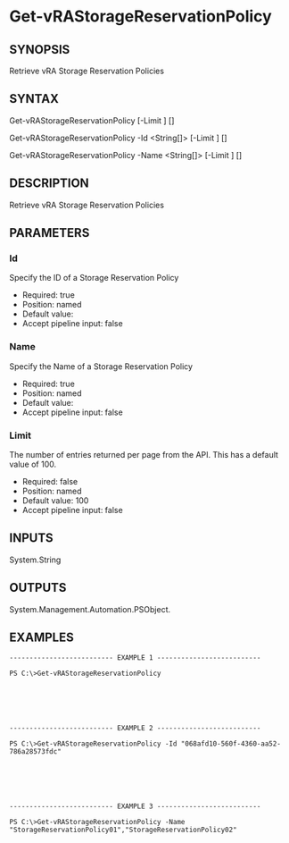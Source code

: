 # Get-vRAStorageReservationPolicy

## SYNOPSIS
    
Retrieve vRA Storage Reservation Policies

## SYNTAX
 Get-vRAStorageReservationPolicy [-Limit <String>] [<CommonParameters>]  Get-vRAStorageReservationPolicy -Id <String[]> [-Limit <String>] [<CommonParameters>]  Get-vRAStorageReservationPolicy -Name <String[]> [-Limit <String>] [<CommonParameters>]     

## DESCRIPTION

Retrieve vRA Storage Reservation Policies

## PARAMETERS


### Id

Specify the ID of a Storage Reservation Policy

* Required: true
* Position: named
* Default value: 
* Accept pipeline input: false

### Name

Specify the Name of a Storage Reservation Policy

* Required: true
* Position: named
* Default value: 
* Accept pipeline input: false

### Limit

The number of entries returned per page from the API. This has a default value of 100.

* Required: false
* Position: named
* Default value: 100
* Accept pipeline input: false

## INPUTS

System.String

## OUTPUTS

System.Management.Automation.PSObject.

## EXAMPLES
```
-------------------------- EXAMPLE 1 --------------------------

PS C:\>Get-vRAStorageReservationPolicy






-------------------------- EXAMPLE 2 --------------------------

PS C:\>Get-vRAStorageReservationPolicy -Id "068afd10-560f-4360-aa52-786a28573fdc"






-------------------------- EXAMPLE 3 --------------------------

PS C:\>Get-vRAStorageReservationPolicy -Name "StorageReservationPolicy01","StorageReservationPolicy02"
```

